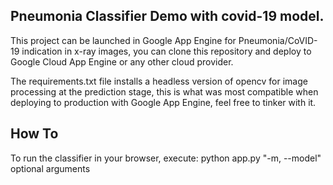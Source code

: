 ## Pneumonia Classifier Demo with covid-19 model.

This project can be launched in Google App Engine for Pneumonia/CoVID-19 indication in x-ray images, you can clone this repository and deploy to Google Cloud App Engine or any other cloud provider.

The requirements.txt file installs a headless version of opencv for image processing at the prediction stage, this is what was most compatible when deploying to production with Google App Engine, feel free to tinker with it.


## How To

To run the classifier in your browser, execute: 
python app.py "-m, --model" optional arguments

##
